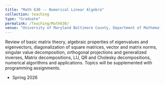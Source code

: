 ```yaml
---
title: "Math 630 -- Numerical Linear Algebra"
collection: teaching
type: "Graduate"
permalink: /Teaching/Math630/
venue: "University of Maryland Baltimore County, Department of Mathematics and Statistics"
---
```


Review of basic matrix theory, algebraic properties of eigenvalues and eigenvectors, diagonalization of square matrices, vector and matrix norms, singular value decomposition, orthogonal projections and generalized inverses, Matrix decompositions, LU, QR and Cholesky decompositions, numerical algorithms and applications. Topics will be supplemented with programming assignments.

* Spring 2026
